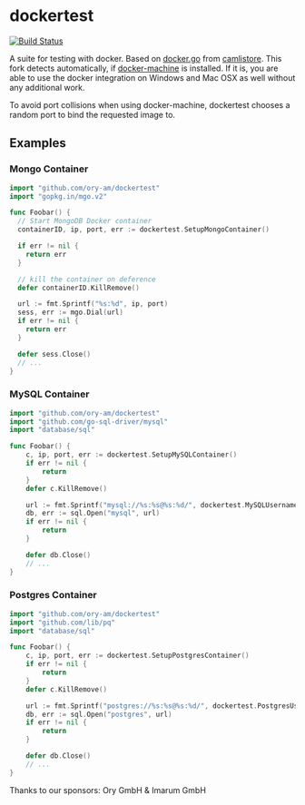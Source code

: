 # dockertest

[![Build Status](https://travis-ci.org/ory-am/dockertest.svg)](https://travis-ci.org/ory-am/dockertest)

A suite for testing with docker. Based on  [docker.go](https://github.com/camlistore/camlistore/blob/master/pkg/test/dockertest/docker.go) from [camlistore](https://github.com/camlistore/camlistore).
This fork detects automatically, if [docker-machine](https://docs.docker.com/machine/) is installed. If it is, you are able to use the docker integration on Windows and Mac OSX as well without any additional work.

To avoid port collisions when using docker-machine, dockertest chooses a random port to bind the requested image to.

## Examples

### Mongo Container

```go
import "github.com/ory-am/dockertest"
import "gopkg.in/mgo.v2"

func Foobar() {
  // Start MongoDB Docker container
  containerID, ip, port, err := dockertest.SetupMongoContainer()

  if err != nil {
    return err
  }

  // kill the container on deference
  defer containerID.KillRemove()

  url := fmt.Sprintf("%s:%d", ip, port)
  sess, err := mgo.Dial(url)
  if err != nil {
    return err
  }

  defer sess.Close()
  // ...
}
```

### MySQL Container

```go
import "github.com/ory-am/dockertest"
import "github.com/go-sql-driver/mysql"
import "database/sql"

func Foobar() {
    c, ip, port, err := dockertest.SetupMySQLContainer()
    if err != nil {
        return
    }
    defer c.KillRemove()

    url := fmt.Sprintf("mysql://%s:%s@%s:%d/", dockertest.MySQLUsername, dockertest.MySQLPassword, ip, port)
    db, err := sql.Open("mysql", url)
    if err != nil {
        return
    }

    defer db.Close()
    // ...
}
```
### Postgres Container

```go
import "github.com/ory-am/dockertest"
import "github.com/lib/pq"
import "database/sql"

func Foobar() {
    c, ip, port, err := dockertest.SetupPostgresContainer()
    if err != nil {
        return
    }
    defer c.KillRemove()

    url := fmt.Sprintf("postgres://%s:%s@%s:%d/", dockertest.PostgresUsername, dockertest.PostgresPassword, ip, port)
    db, err := sql.Open("postgres", url)
    if err != nil {
        return
    }

    defer db.Close()
    // ...
}
```

Thanks to our sponsors: Ory GmbH & Imarum GmbH
